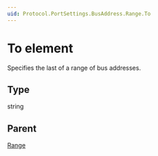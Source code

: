 ```yaml
---
uid: Protocol.PortSettings.BusAddress.Range.To
---
```


# To element

Specifies the last of a range of bus addresses.

## Type

string

## Parent

[Range](xref:Protocol.PortSettings.BusAddress.Range)
